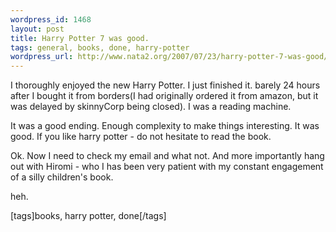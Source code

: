 ```yaml
--- 
wordpress_id: 1468
layout: post
title: Harry Potter 7 was good.
tags: general, books, done, harry-potter
wordpress_url: http://www.nata2.org/2007/07/23/harry-potter-7-was-good/
---
```

<p>I thoroughly enjoyed the new Harry Potter. I just finished it. barely 24 hours after I bought it from borders(I had originally ordered it from amazon, but it was delayed by skinnyCorp being closed). I was a reading machine.</p> <p>It was a good ending. Enough complexity to make things interesting. It was good. If you like harry potter - do not hesitate to read the book. </p> <p>Ok. Now I need to check my email and what not. And more importantly hang out with Hiromi - who I has been very patient with my constant engagement of a silly children's book.</p> <p>heh.</p> <div class="wlWriterSmartContent" id="0767317B-992E-4b12-91E0-4F059A8CECA8:3f656a9b-7bc1-48d2-873a-9f4d63e5bc16" contenteditable="false" style="padding-right: 0px; display: inline; padding-left: 0px; padding-bottom: 0px; margin: 0px; padding-top: 0px">[tags]books, harry potter, done[/tags]</div>
